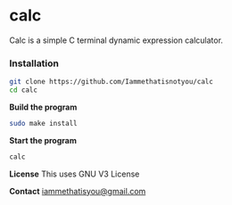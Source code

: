 # calc
Calc is a simple C terminal dynamic expression calculator.

### Installation
```bash
git clone https://github.com/Iammethatisnotyou/calc
cd calc
```

**Build the program**
```bash
sudo make install
```

**Start the program**
```bash
calc
```

**License**
This uses GNU V3 License

**Contact**
iammethatisyou@gmail.com
